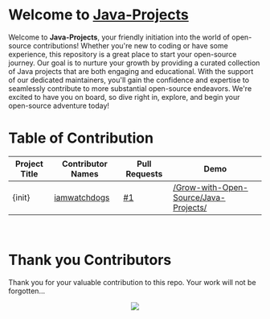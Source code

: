 # Welcome to [Java-Projects](https://github.com/Grow-with-Open-Source/Java-Projects/ "visit original repo")

Welcome to **Java-Projects**, your friendly initiation into the world of open-source contributions! Whether you're new to coding or have some experience, this repository is a great place to start your open-source journey. Our goal is to nurture your growth by providing a curated collection of Java projects that are both engaging and educational. With the support of our dedicated maintainers, you'll gain the confidence and expertise to seamlessly contribute to more substantial open-source endeavors. We're excited to have you on board, so dive right in, explore, and begin your open-source adventure today!

# Table of Contribution

<div align="center">

<!-- TABLE BEGINS -->
| Project Title | Contributor Names | Pull Requests | Demo |
| --- | --- | --- | --- |
| {init} | [iamwatchdogs](https://github.com/iamwatchdogs "goto iamwatchdogs profile") | [#1](https://github.com/Grow-with-Open-Source/Java-Projects/pull/1 "visit pr \#1") | [/Grow-with-Open-Source/Java-Projects/](https://github.com/Grow-with-Open-Source/Java-Projects "view the result of {init}") |
<!-- TABLE ENDS -->

</div>
<br>

# Thank you Contributors

Thank you for your valuable contribution to this repo. Your work will not be forgotten...

<div align="center">
  <a href = "https://github.com/Grow-with-Open-Source/Java-Projects/graphs/contributors">
    <img src = "https://contrib.rocks/image?repo=Grow-with-Open-Source/Java-Projects"/>
  </a>
</div>
